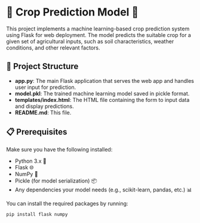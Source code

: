# 🌾 Crop Prediction Model 🌾

This project implements a machine learning-based crop prediction system using Flask for web deployment. The model predicts the suitable crop for a given set of agricultural inputs, such as soil characteristics, weather conditions, and other relevant factors.

## 📁 Project Structure

- **app.py**: The main Flask application that serves the web app and handles user input for prediction.
- **model.pkl**: The trained machine learning model saved in pickle format.
- **templates/index.html**: The HTML file containing the form to input data and display predictions.
- **README.md**: This file.

## 📋 Prerequisites

Make sure you have the following installed:

- Python 3.x 🐍
- Flask 🌐
- NumPy 🔢
- Pickle (for model serialization) 📦
- Any dependencies your model needs (e.g., scikit-learn, pandas, etc.) 📊

You can install the required packages by running:

```bash
pip install flask numpy
